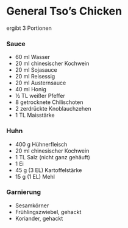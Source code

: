 # General Tso’s Chicken
ergibt 3 Portionen

### Sauce
- 60 ml  Wasser
- 20 ml chinesischer Kochwein
- 20 ml Sojasauce
- 20 ml Reisessig
- 20 ml Austernsauce
- 40 ml Honig
- ½ TL weißer Pfeffer
- 8 getrocknete Chilischoten
- 2 zerdrückte Knoblauchzehen
- 1 TL Maisstärke

### Huhn
- 400 g Hühnerfleisch
- 20 ml chinesischer Kochwein
- 1 TL Salz (nicht ganz gehäuft) 
- 1 Ei
- 45 g (3 EL) Kartoffelstärke
- 15 g (1 EL) Mehl

### Garnierung
- Sesamkörner
- Frühlingszwiebel, gehackt
- Koriander, gehackt
